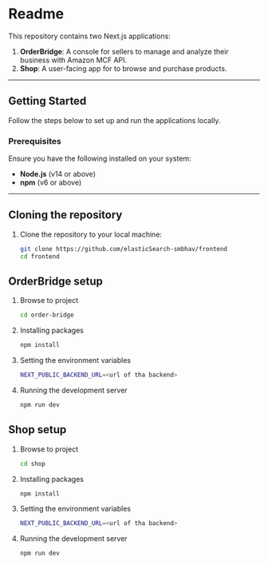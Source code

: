 # Readme

This repository contains two Next.js applications:

1. **OrderBridge**: A console for sellers to manage and analyze their business with Amazon MCF API.
2. **Shop**: A user-facing app for to browse and purchase products.

---

## Getting Started

Follow the steps below to set up and run the applications locally.

### Prerequisites

Ensure you have the following installed on your system:
- **Node.js** (v14 or above)
- **npm** (v6 or above)

---

## Cloning the repository

1. Clone the repository to your local machine:

   ```bash
   git clone https://github.com/elasticSearch-smbhav/frontend
   cd frontend

## OrderBridge setup

1. Browse to project
   ```bash
   cd order-bridge

2. Installing packages
   ```bash
   npm install

3. Setting the environment variables
     ```bash
     NEXT_PUBLIC_BACKEND_URL=<url of tha backend>

4. Running the development server
   ```bash
   npm run dev


## Shop setup

1. Browse to project
   ```bash
   cd shop

2. Installing packages
   ```bash
   npm install

3. Setting the environment variables
     ```bash
     NEXT_PUBLIC_BACKEND_URL=<url of tha backend>

4. Running the development server
   ```bash
   npm run dev

